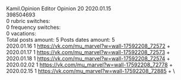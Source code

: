 Kamil.Opinion	Editor Opinion 20 2020.01.15\
398504693\
0 rubric switches:\
0 frequency switches:\
0 vacations:\
Total posts amount: 5	Posts dates amount: 5\
2020.01.16 1 https://vk.com/mu_marvel?w=wall-17592208_72572 + \
2020.01.17 1 https://vk.com/mu_marvel?w=wall-17592208_72573 + \
2020.01.18 1 https://vk.com/mu_marvel?w=wall-17592208_72574 + \
2020.02.02 1 https://vk.com/mu_marvel?w=wall-17592208_72778 + \
2020.02.15 1 https://vk.com/mu_marvel?w=wall-17592208_72885 + \
